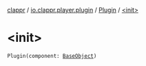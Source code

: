 [clappr](../../index.md) / [io.clappr.player.plugin](../index.md) / [Plugin](index.md) / [&lt;init&gt;](.)

# &lt;init&gt;

`Plugin(component: `[`BaseObject`](../../io.clappr.player.base/-base-object/index.md)`)`